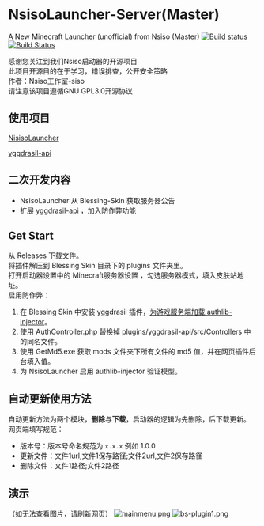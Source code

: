 # NsisoLauncher-Server(Master)
A New Minecraft Launcher (unofficial) from Nsiso (Master)
[![Build status](https://ci.appveyor.com/api/projects/status/st6w0l4x1fvf6m5f/branch/master?svg=true)](https://ci.appveyor.com/project/nsisogf/nsisolauncher/branch/master)
[![Build Status](https://nsisogf.visualstudio.com/NsisoLauncher/_apis/build/status/Nsiso.NsisoLauncher?branchName=master)](https://nsisogf.visualstudio.com/NsisoLauncher/_build/latest?definitionId=1&branchName=master)

感谢您关注到我们Nsiso启动器的开源项目  
此项目开源目的在于学习，错误排查，公开安全策略  
作者：Nsiso工作室-siso  
请注意该项目遵循GNU GPL3.0开源协议  
## 使用项目
[NisisoLauncher](https://github.com/Nsiso/NsisoLauncher)

[yggdrasil-api](https://github.com/bs-community/yggdrasil-api)

## 二次开发内容
 + NsisoLauncher 从 Blessing-Skin 获取服务器公告
 + 扩展 [yggdrasil-api](https://github.com/bs-community/yggdrasil-api) ，加入防作弊功能
 
## Get Start
从 Releases 下载文件。  
将插件解压到 Blessing Skin 目录下的 plugins 文件夹里。  
打开启动器设置中的 Minecraft服务器设置 ，勾选服务器模式，填入皮肤站地址。  
启用防作弊：  
1. 在 Blessing Skin 中安装 yggdrasil 插件，[为游戏服务端加载 authlib-injector](https://github.com/bs-community/yggdrasil-api/wiki/0x03-%E9%85%8D%E5%90%88-authlib-injector-%E4%BD%BF%E7%94%A8)。  
2. 使用 AuthController.php 替换掉 plugins/yggdrasil-api/src/Controllers 中的同名文件。  
3. 使用 GetMd5.exe 获取 mods 文件夹下所有文件的 md5 值，并在网页插件后台填入值。  
4. 为 NsisoLauncher 启用 authlib-injector 验证模型。  

## 自动更新使用方法
自动更新方法为两个模块，**删除**与**下载**，启动器的逻辑为先删除，后下载更新。
网页端填写规范：
+ 版本号：版本号命名规范为 `x.x.x` 例如 1.0.0
+ 更新文件：文件1url,文件1保存路径;文件2url,文件2保存路径
+ 删除文件：文件1路径;文件2路径

## 演示  
（如无法查看图片，请刷新网页）
![mainmenu.png](https://github.com/YukiCoco/NsisoLauncher-Server/blob/master/mainmenu.png?raw=true)
![bs-plugin1.png](https://github.com/YukiCoco/NsisoLauncher-Server/blob/master/bs-plugin1.png?raw=true)
